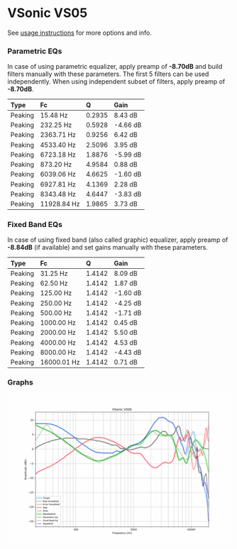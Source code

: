 # VSonic VS05
See [usage instructions](https://github.com/jaakkopasanen/AutoEq#usage) for more options and info.

### Parametric EQs
In case of using parametric equalizer, apply preamp of **-8.70dB** and build filters manually
with these parameters. The first 5 filters can be used independently.
When using independent subset of filters, apply preamp of **-8.70dB**.

| Type    | Fc          |      Q | Gain     |
|:--------|:------------|:-------|:---------|
| Peaking | 15.48 Hz    | 0.2935 | 8.43 dB  |
| Peaking | 232.25 Hz   | 0.5928 | -4.66 dB |
| Peaking | 2363.71 Hz  | 0.9256 | 6.42 dB  |
| Peaking | 4533.40 Hz  | 2.5096 | 3.95 dB  |
| Peaking | 6723.18 Hz  | 1.8876 | -5.99 dB |
| Peaking | 873.20 Hz   | 4.9584 | 0.88 dB  |
| Peaking | 6039.06 Hz  | 4.6625 | -1.60 dB |
| Peaking | 6927.81 Hz  | 4.1369 | 2.28 dB  |
| Peaking | 8343.48 Hz  | 4.6447 | -3.83 dB |
| Peaking | 11928.84 Hz | 1.9865 | 3.73 dB  |

### Fixed Band EQs
In case of using fixed band (also called graphic) equalizer, apply preamp of **-8.84dB**
(if available) and set gains manually with these parameters.

| Type    | Fc          |      Q | Gain     |
|:--------|:------------|:-------|:---------|
| Peaking | 31.25 Hz    | 1.4142 | 8.09 dB  |
| Peaking | 62.50 Hz    | 1.4142 | 1.87 dB  |
| Peaking | 125.00 Hz   | 1.4142 | -1.60 dB |
| Peaking | 250.00 Hz   | 1.4142 | -4.25 dB |
| Peaking | 500.00 Hz   | 1.4142 | -1.71 dB |
| Peaking | 1000.00 Hz  | 1.4142 | 0.45 dB  |
| Peaking | 2000.00 Hz  | 1.4142 | 5.50 dB  |
| Peaking | 4000.00 Hz  | 1.4142 | 4.53 dB  |
| Peaking | 8000.00 Hz  | 1.4142 | -4.43 dB |
| Peaking | 16000.01 Hz | 1.4142 | 0.71 dB  |

### Graphs
![](./VSonic%20VS05.png)